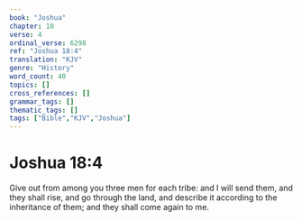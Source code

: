 ```yaml
---
book: "Joshua"
chapter: 18
verse: 4
ordinal_verse: 6298
ref: "Joshua 18:4"
translation: "KJV"
genre: "History"
word_count: 40
topics: []
cross_references: []
grammar_tags: []
thematic_tags: []
tags: ["Bible","KJV","Joshua"]
---
```


# Joshua 18:4

Give out from among you three men for each tribe: and I will send them, and they shall rise, and go through the land, and describe it according to the inheritance of them; and they shall come again to me.
